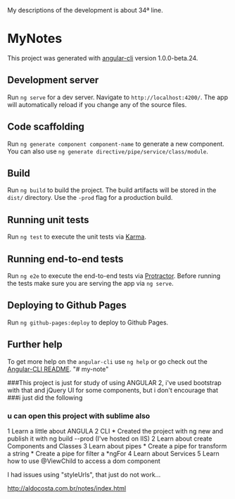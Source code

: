 My descriptions of the development is about 34ª line.

# MyNotes

This project was generated with [angular-cli](https://github.com/angular/angular-cli) version 1.0.0-beta.24.

## Development server
Run `ng serve` for a dev server. Navigate to `http://localhost:4200/`. The app will automatically reload if you change any of the source files.

## Code scaffolding

Run `ng generate component component-name` to generate a new component. You can also use `ng generate directive/pipe/service/class/module`.

## Build

Run `ng build` to build the project. The build artifacts will be stored in the `dist/` directory. Use the `-prod` flag for a production build.

## Running unit tests

Run `ng test` to execute the unit tests via [Karma](https://karma-runner.github.io).

## Running end-to-end tests

Run `ng e2e` to execute the end-to-end tests via [Protractor](http://www.protractortest.org/).
Before running the tests make sure you are serving the app via `ng serve`.

## Deploying to Github Pages

Run `ng github-pages:deploy` to deploy to Github Pages.

## Further help

To get more help on the `angular-cli` use `ng help` or go check out the [Angular-CLI README](https://github.com/angular/angular-cli/blob/master/README.md).
"# my-note" 

###This project is just for study of using ANGULAR 2,  i've used  bootstrap with that and jQuery UI for some components, but i don't encourage that
###i just did the following
### u can open this project with sublime also
1 Learn a little about ANGULA 2 CLI
    * Created the project with ng new and publish it with ng build --prod (I've hosted on IIS)
2 Learn about create Components and Classes
3 Learn about pipes
    * Create a pipe for transform a string
    * Create a pipe for filter a *ngFor
4 Learn about Services
5 Learn how to use @ViewChild to access a dom component 


I had issues using "styleUrls", that just do not work...

http://aldocosta.com.br/notes/index.html
